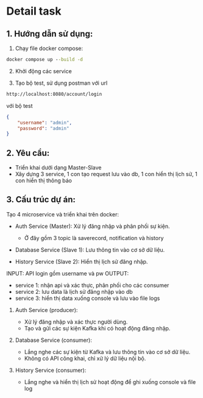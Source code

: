 # Detail task
## 1. Hướng dẫn sử dụng:
1. Chạy file docker compose:
```cmd
docker compose up --build -d
```

2. Khởi động các service

3. Tạo bộ test, sử dụng postman với url
```cmd
http://localhost:8080/account/login
```

với bộ test
```json
{
    "username": "admin",
    "password": "admin"
}
```

## 2. Yêu cầu:

- Triển khai dưới dạng Master-Slave
- Xây dựng 3 service, 1 con tạo request lưu vào db, 1 con hiển thị lịch sử, 1 con hiển thị thông báo

## 3. Cấu trúc dự án:

Tạo 4 microservice và triển khai trên docker:
- Auth Service (Master): Xử lý đăng nhập và phân phối sự kiện.
    - Ở đây gồm 3 topic là saverecord, notification và history
    
- Database Service (Slave 1): Lưu thông tin vào cơ sở dữ liệu. 
- History Service (Slave 2): Hiển thị lịch sử đăng nhập. 

INPUT: API login gồm username và pw
OUTPUT:
- service 1: nhận api và xác thực, phân phối cho các consumer
- service 2: lưu data là lịch sử đăng nhập vào db
- service 3: hiển thị data xuống console và lưu vào file logs

1. Auth Service (producer):
   - Xử lý đăng nhập và xác thực người dùng.
   - Tạo và gửi các sự kiện Kafka khi có hoạt động đăng nhập.

2. Database Service (consumer):
   - Lắng nghe các sự kiện từ Kafka và lưu thông tin vào cơ sở dữ liệu.
   - Không có API công khai, chỉ xử lý dữ liệu nội bộ.

3. History Service (consumer):
   - Lắng nghe và hiển thị lịch sử hoạt động để ghi xuống console và file log